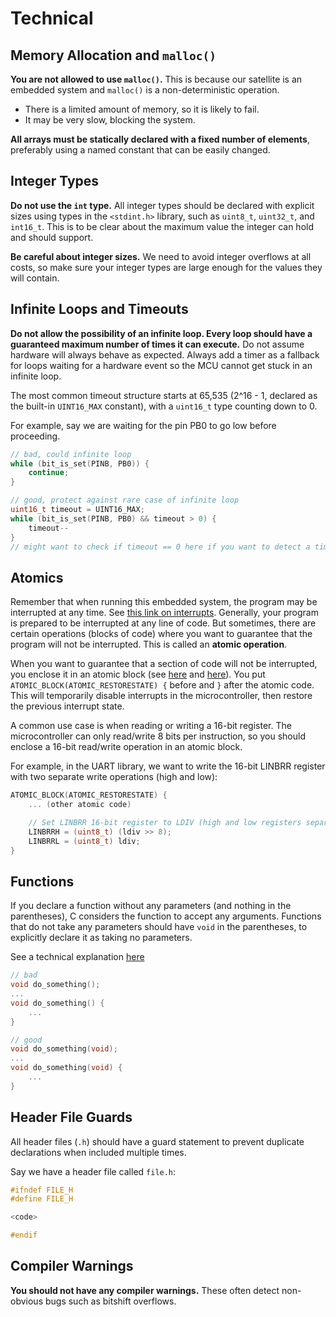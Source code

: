 # Technical

## Memory Allocation and `malloc()`

**You are not allowed to use `malloc()`.** This is because our satellite is an embedded system and `malloc()` is a non-deterministic operation.

- There is a limited amount of memory, so it is likely to fail.
- It may be very slow, blocking the system.

**All arrays must be statically declared with a fixed number of elements**, preferably using a named constant that can be easily changed.


## Integer Types

**Do not use the `int` type.** All integer types should be declared with explicit sizes using types in the `<stdint.h>` library, such as `uint8_t`, `uint32_t`, and `int16_t`. This is to be clear about the maximum value the integer can hold and should support.

**Be careful about integer sizes.** We need to avoid integer overflows at all costs, so make sure your integer types are large enough for the values they will contain.


## Infinite Loops and Timeouts

**Do not allow the possibility of an infinite loop. Every loop should have a guaranteed maximum number of times it can execute.** Do not assume hardware will always behave as expected. Always add a timer as a fallback for loops waiting for a hardware event so the MCU cannot get stuck in an infinite loop.

The most common timeout structure starts at 65,535 (2^16 - 1, declared as the built-in `UINT16_MAX` constant), with a `uint16_t` type counting down to 0.

For example, say we are waiting for the pin PB0 to go low before proceeding.

```C
// bad, could infinite loop
while (bit_is_set(PINB, PB0)) {
    continue;
}

// good, protect against rare case of infinite loop
uint16_t timeout = UINT16_MAX;
while (bit_is_set(PINB, PB0) && timeout > 0) {
    timeout--
}
// might want to check if timeout == 0 here if you want to detect a timeout
```


## Atomics

Remember that when running this embedded system, the program may be interrupted at any time. See [this link on interrupts](https://utat-ss.readthedocs.io/en/master/embedded/interrupts.html). Generally, your program is prepared to be interrupted at any line of code. But sometimes, there are certain operations (blocks of code) where you want to guarantee that the program will not be interrupted. This is called an **atomic operation**.

When you want to guarantee that a section of code will not be interrupted, you enclose it in an atomic block (see [here](https://www.nongnu.org/avr-libc/user-manual/group__util__atomic.html) and [here](https://github.com/HeronMkII/lib-common/issues/77)). You put `ATOMIC_BLOCK(ATOMIC_RESTORESTATE) {` before and `}` after the atomic code. This will temporarily disable interrupts in the microcontroller, then restore the previous interrupt state.

A common use case is when reading or writing a 16-bit register. The microcontroller can only read/write 8 bits per instruction, so you should enclose a 16-bit read/write operation in an atomic block.

For example, in the UART library, we want to write the 16-bit LINBRR register with two separate write operations (high and low):

```C
ATOMIC_BLOCK(ATOMIC_RESTORESTATE) {
    ... (other atomic code)

    // Set LINBRR 16-bit register to LDIV (high and low registers separate)
    LINBRRH = (uint8_t) (ldiv >> 8);
    LINBRRL = (uint8_t) ldiv;
}
```


## Functions

If you declare a function without any parameters (and nothing in the parentheses), C considers the function to accept any arguments. Functions that do not take any parameters should have `void` in the parentheses, to explicitly declare it as taking no parameters.

See a technical explanation [here](https://stackoverflow.com/questions/20091233/declare-a-void-function-in-c)

```C
// bad
void do_something();
...
void do_something() {
    ...
}

// good
void do_something(void);
...
void do_something(void) {
    ...
}
```


## Header File Guards

All header files (`.h`) should have a guard statement to prevent duplicate declarations when included multiple times.

Say we have a header file called `file.h`:

```C
#ifndef FILE_H
#define FILE_H

<code>

#endif
```


## Compiler Warnings

**You should not have any compiler warnings.** These often detect non-obvious bugs such as bitshift overflows.
